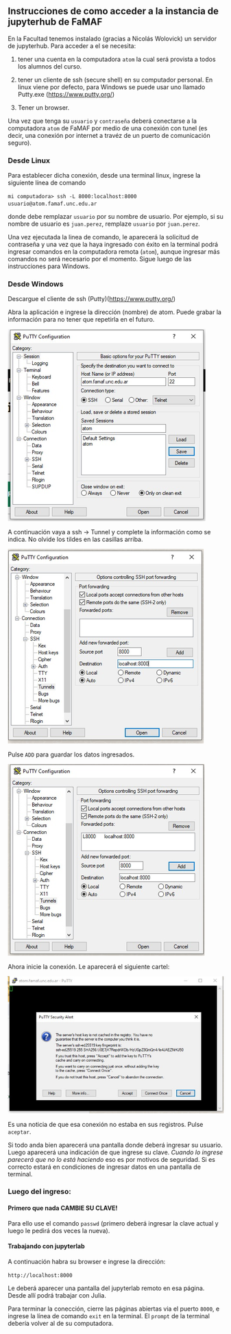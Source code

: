 ## Instrucciones de como acceder a la instancia de jupyterhub de FaMAF

En la Facultad tenemos instalado (gracias a Nicolás Wolovick) un servidor de jupyterhub. 
Para acceder a el se necesita: 

1. tener una cuenta en la computadora `atom` la cual será provista a todos los alumnos del curso.

2. tener un cliente de ssh (secure shell) en su computador personal. En linux viene por defecto, para Windows se puede usar uno llamado Putty.exe (https://www.putty.org/)
3. Tener un browser.

Una vez que tenga su `usuario` y `contraseña` deberá conectarse a la computadora `atom` de FaMAF por medio de una conexión con tunel (es decir, una conexión por internet a travéz de un puerto de comunicación seguro). 

### Desde Linux
Para establecer dicha conexión, desde una terminal linux, ingrese la siguiente línea de comando 

`mi computadora> ssh -L 8000:localhost:8000 usuario@atom.famaf.unc.edu.ar`

donde debe remplazar `usuario` por su nombre de usuario. Por ejemplo, si su nombre de usuario es `juan.perez`, remplaze `usuario` por `juan.perez`.

Una vez ejecutada la linea de comando, le aparecerá la solicitud de contraseña y una vez que la haya ingresado con éxito en la terminal podrá ingresar comandos en la computadora remota (`atom`), aunque ingresar más comandos no será necesario por el momento. Sigue luego de las instrucciones para Windows.

### Desde Windows

Descargue el cliente de ssh (Putty)(https://www.putty.org/)

Abra la aplicación e ingrese la dirección (nombre) de atom. 
Puede grabar la información para no tener que repetirla en el futuro.

![](Putty_1.jpeg)

A continuación vaya a ssh -> Tunnel y complete la información como se indica. No olvide los tildes en las casillas arriba. 

![](Putty_2.jpeg)

Pulse `ADD` para guardar los datos ingresados.

![](Putty_3.jpeg)

Ahora inicie la conexión. Le aparecerá el siguiente cartel:

![](Putty_4.jpeg)

Es una noticia de que esa conexión no estaba en sus registros. Pulse `aceptar`.

Si todo anda bien aparecerá una pantalla donde deberá ingresar su usuario.
Luego aparecerá una indicación de que ingrese su clave. *Cuando lo ingrese parecerá que no lo está haciendo* 
eso es por motivos de seguridad. Si es correcto estará en condiciones de ingresar datos en una pantalla de terminal.

### Luego del ingreso: 

#### Primero que nada CAMBIE SU CLAVE! 

Para ello use el comando `passwd` (primero deberá ingresar la clave actual y luego le pedirá dos veces la nueva).

#### Trabajando con jupyterlab

A continuación habra su browser e ingrese la dirección:

`http://localhost:8000`

Le deberá aparecer una pantalla del jupyterlab remoto en esa página. Desde allí podrá trabajar con Julia.

Para terminar la conección, cierre las páginas abiertas via el puerto `8000`, e ingrese la línea de comando `exit` en la terminal. 
El `prompt` de la terminal debería volver al de su computadora.
